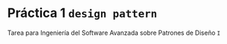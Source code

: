# Práctica 1 `design pattern`
Tarea para Ingeniería del Software Avanzada sobre Patrones de Diseño `I`
